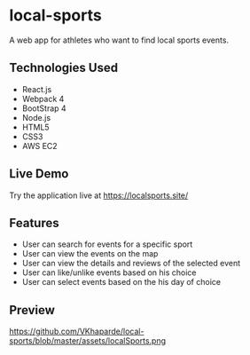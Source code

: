 #  local-sports
A web app for athletes who want to find local sports events.
## Technologies Used
* React.js
* Webpack 4
* BootStrap 4
* Node.js
* HTML5
* CSS3
* AWS EC2
## Live Demo
Try the application live at https://localsports.site/
## Features
* User can search for events for a specific sport
* User can view the events on the map
* User can view the details and reviews of the selected event
* User can like/unlike events based on his choice
* User can select events based on the his day of choice
## Preview
 https://github.com/VKhaparde/local-sports/blob/master/assets/localSports.png

